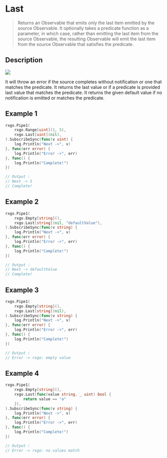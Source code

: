 # Last

> Returns an Observable that emits only the last item emitted by the source Observable. It optionally takes a predicate function as a parameter, in which case, rather than emitting the last item from the source Observable, the resulting Observable will emit the last item from the source Observable that satisfies the predicate.

## Description

![](https://rxjs.dev/assets/images/marble-diagrams/last.png)

It will throw an error if the source completes without notification or one that matches the predicate. It returns the last value or if a predicate is provided last value that matches the predicate. It returns the given default value if no notification is emitted or matches the predicate.

## Example 1

```go
rxgo.Pipe1(
    rxgo.Range[uint](1, 5),
    rxgo.Last[uint](nil),
).SubscribeSync(func(v uint) {
    log.Println("Next ->", v)
}, func(err error) {
    log.Println("Error ->", err)
}, func() {
    log.Println("Complete!")
})

// Output :
// Next -> 5
// Complete!
```

## Example 2

```go
rxgo.Pipe1(
    rxgo.Empty[string](),
    rxgo.Last[string](nil, "defaultValue"),
).SubscribeSync(func(v string) {
    log.Println("Next ->", v)
}, func(err error) {
    log.Println("Error ->", err)
}, func() {
    log.Println("Complete!")
})

// Output :
// Next -> defaultValue
// Complete!
```

## Example 3

```go
rxgo.Pipe1(
    rxgo.Empty[string](),
    rxgo.Last[string](nil),
).SubscribeSync(func(v string) {
    log.Println("Next ->", v)
}, func(err error) {
    log.Println("Error ->", err)
}, func() {
    log.Println("Complete!")
})

// Output :
// Error -> rxgo: empty value
```

## Example 4

```go
rxgo.Pipe1(
    rxgo.Empty[string](),
    rxgo.Last(func(value string, _ uint) bool {
		return value == "a"
	}),
).SubscribeSync(func(v string) {
    log.Println("Next ->", v)
}, func(err error) {
    log.Println("Error ->", err)
}, func() {
    log.Println("Complete!")
})

// Output :
// Error -> rxgo: no values match
```
